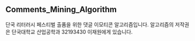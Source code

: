 Comments_Mining_Algorithm
---------------------------------
단국 리터러시 페스티벌 출품을 위한 댓글 이모티콘 알고리즘입니다.
알고리즘의 저작권은 단국대학교 산업공학과 32193430 이재원에게 있습니다.

